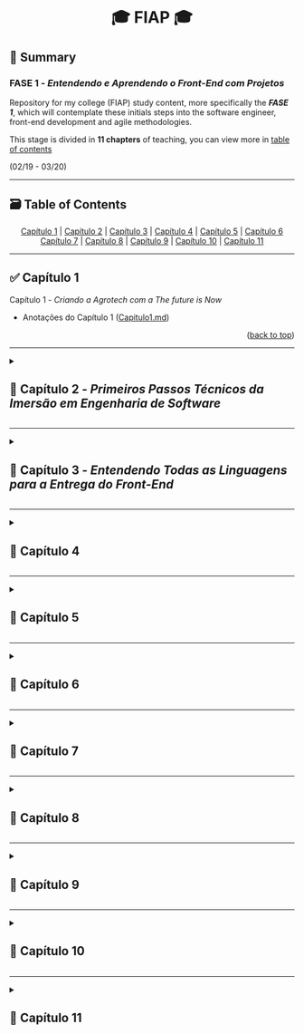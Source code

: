 <h1 align=center>🎓 FIAP 🎓</h1>

<h2>📌 Summary</h2>
<h3>FASE 1 - <i>Entendendo e Aprendendo o Front-End com Projetos</i></h3>
<p>Repository for my college (FIAP) study content, more specifically the <strong><i>FASE 1</i></strong>, which will contemplate these initials steps into the software engineer, front-end development and agile methodologies.</p>
<p>This stage is divided in <strong>11 chapters</strong> of teaching, you can view more in <a href="#contents">table of contents</a></p>
<p>(02/19 - 03/20)</p>


<hr>


<div  id="contents" name="contents" #contents>
  <h2>🗃️ Table of Contents</h2>
  <div align=center>
    <a href="#capitulo1">Capítulo 1</a> | <a href="#capitulo2">Capítulo 2</a> | <a href="#capitulo3">Capítulo 3</a> | <a href="#capitulo4">Capítulo 4</a> | <a href="#capitulo5">Capítulo 5</a> | <a href="#capitulo6">Capítulo 6</a>
    <br>
    <a href="#capitulo7">Capítulo 7</a> | <a href="#capitulo8">Capítulo 8</a> | <a href="#capitulo9">Capítulo 9</a> | <a href="#capitulo10">Capítulo 10</a> | <a href="#capitulo11">Capítulo 11</a>
  </div>
</div>


<hr>


<h2 align="left" id="capitulo1" name="capitulo1" #capitulo1>✅ Capítulo 1</h2>
<span left=0>Capítulo 1 - <i>Criando a Agrotech com a The future is Now</i>
<ul>
  <li>
    <span>Anotações do Capítulo 1 (<a href="./Capitulo1/Capitulo1.md">Capitulo1.md</a>)</span>
  </li>
</ul>
<p align="right">(<a href="#-fiap-">back to top</a>)</p>



<hr>


<details close id="capitulo2" name="capitulo2" #capitulo2>
  <summary><h2>🚩 Capítulo 2 - <i>Primeiros Passos Técnicos da Imersão em Engenharia de Software</i></h2></summary>
  <ul>
    <li>
      <span>Anotações do Capítulo 2 (<a href="./Capitulo2/Capitulo2.md">Capitulo2.md</a>)</span>
    </li>
  </ul>
</details>



<hr>


<details close id="capitulo3" name="capitulo3" #capitulo3>
  <summary><h2>🚩 Capítulo 3 - <i>Entendendo Todas as Linguagens para a Entrega do Front-End</i></h2></summary>
  <ul>
    <li>
      <span>Anotações do Capítulo 3 (<a href="./Capitulo3/Capitulo3.md">Capitulo3.md</a>)</span>
    </li>
    <li>
      <span>Projetos</span>
      <ul>
        <span>- <a href="./Capitulo3/Traveller/index.html">Traveller</a></span>
        <ul>
          <li>
            <span>Primeiro projeto para ficar famirializado com o desenvolvimento front-end.</span>
          </li>
          <li>
            <span>HTML | CSS</span>
          </li>
        </ul>
      </ul>
    </li>
  </ul>
</details>


<hr>


<details close id="capitulo4" name="capitulo4" #capitulo4>
  <summary><h2>🚩 Capítulo 4</h2></summary>
</details>


<hr>


<details close id="capitulo5" name="capitulo5" #capitulo5>
  <summary><h2>🚩 Capítulo 5</h2></summary>
</details>


<hr>


<details close id="capitulo6" name="capitulo6" #capitulo6>
  <summary><h2>🚩 Capítulo 6</h2></summary>
</details>


<hr>


<details close id="capitulo7" name="capitulo7" #capitulo7>
  <summary><h2>🚩 Capítulo 7</h2></summary>
</details>


<hr>


<details close id="capitulo8" name="capitulo8" #capitulo8>
  <summary><h2>🚩 Capítulo 8</h2></summary>
</details>


<hr>


<details close id="capitulo9" name="capitulo9" #capitulo9>
  <summary><h2>🚩 Capítulo 9</h2></summary>
</details>


<hr>


<details close id="capitulo10" name="capitulo10" #capitulo10>
  <summary><h2>🚩 Capítulo 10</h2></summary>
</details>


<hr>


<details close id="capitulo11" name="capitulo11" #capitulo11>
  <summary><h2>🚩 Capítulo 11</h2></summary>
</details>
